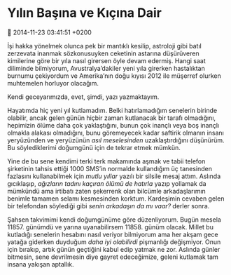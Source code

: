 Yılın Başına ve Kıçına Dair
===========================

:date: 2014-11-23 03:41:51 +0200

İşi hakka yönelmek olunca pek bir mantıklı kesilip, astroloji gibi batıl
zerzevata inanmak sözkonusuyken ceketinin astarına düşürüveren
kimilerine göre bir yıla nasıl girersen öyle devam edermiş. Hangi saat
diliminde bilmiyorum, Avustralya’dakiler yeni yıla girerken hastalıktan
burnumu çekiyordum ve Amerika’nın doğu kıyısı 2012 ile müşerref olurken
muhtemelen horluyor olacağım.

Kendi geceyarımızda, evet, şimdi, yazı yazmaktayım.

Hayatımda hiç yeni yıl kutlamadım. Belki hatırlamadığım senelerin
birinde olabilir, ancak gelen günün hiçbir zaman kutlanacak bir tarafı
olmadığını, hepimizin ölüme daha çok yaklaştığını, bunun çok inançlı
veya boş inançlı olmakla alakası olmadığını, bunu göremeyecek kadar
saftirik olmanın insanı yeryüzünden ve yeryüzünün *asıl meselesinden*
uzaklaştırdığını düşünürüm. Bu söylediklerimi doğumgünü için de tekrar
etmek mümkün.

Yine de bu sene kendimi terki terk makamında aşmak ve tabii telefon
şirketinin tahsis ettiği 1000 SMS’in normalde kullandığım üç tanesinden
fazlasını kullanabilmek için *mutlu yıllar* yazılı bir silsile mesaj
attım. Aslında gıcıklaşıp, *ağızların tadını kaçıran ölümü de hatırla*
yazıp yollamak da mümkündü ama irtibatı zaten şekerrenk olan bilcümle
arkadaşlarımın benimle tamamen selamı kesmesinden korktum. Kardeşimin
cevaben gelen bir telefondan söylediği gibi *senin arkadaşın da mı
vaar?* derler sonra.

Şahsen takvimimi kendi doğumgünüme göre düzenliyorum. Bugün mesela
11857. günümdü ve yarına uyanabilirsem 11858. günüm olacak. Millet bu
kutladığı senelerin hesabını nasıl veriyor bilmiyorum ama her akşam gece
yatağa giderken duyduğum *daha iyi olabilirdi* pişmanlığı değişmiyor.
Onun için bırakıp, artık günün geçtiğini kabul edip yatmak ne zor.
Aslında günler bitmesin, sene devrilmesin diye gayret edeceğimize,
geleni kutlamak tam insana yakışan aptallık.
